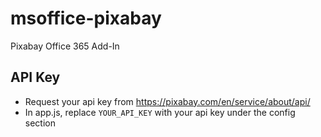 # msoffice-pixabay
Pixabay Office 365 Add-In

## API Key
* Request your api key from https://pixabay.com/en/service/about/api/
* In app.js, replace `YOUR_API_KEY` with your api key under the config section
